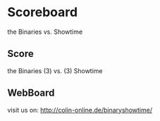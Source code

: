 # Scoreboard

the Binaries vs. Showtime


## Score

the Binaries (3) vs. (3) Showtime

## WebBoard

visit us on: http://colin-online.de/binaryshowtime/
